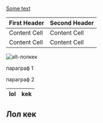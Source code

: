 [Some text](#лол-кек)

First Header|Second Header
-|-
Content Cell|Content Cell
Content Cell  | Content Cell

![alt-лолкек](https://vk.com/images/stickers/5595/128.png "Текст заголовка логотипа 1")

параграф 1  

параграф 2

lol|kek
---|---



## Лол кек
